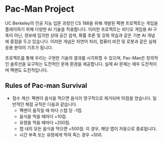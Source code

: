# Pac-Man Project

UC Berkeley의 인공 지능 입문 과정인 CS 188을 위해 개발된 팩맨 프로젝트는 게임을 플레이하기 위해 다양한 AI 기술을 적용합니다. 이러한 프로젝트는 비디오 게임용 AI 구축이 아닌, 정보에 입각한 상태 공간 검색, 확률 추론 및 강화 학습과 같은 기본 AI 개념에 중점을 두고 있습니다. 이러한 개념은 자연어 처리, 컴퓨터 비전 및 로봇과 같은 실제 응용 분야의 기초가 됩니다. <br/>

프로젝트를 통해 우리는 구현한 기술의 결과를 시각화할 수 있으며, Pac-Man은 창의적인 솔루션을 요구하는 도전적인 문제 환경을 제공합니다. 실제 AI 문제는 매우 도전적이며 팩맨도 도전적입니다.<br/>


## Rules of Pac-man Survival

- 점수 계산: 팩맨이 음식을 먹으면 음식이 영구적으로 제거되며 10점을 얻습니다. 일반적인 채점 규칙은 다음과 같습니다. 
	- 팩맨이 움직일 때 마다 스텝 당 -1점.
	- 음식을 먹을 때마다 +10점.
	- 유령을 먹을 때마다 +200점. 
 	- 맵 내의 모든 음식을 먹으면 +500점. 이 경우, 해당 맵이 자동으로 종료됩니다.
	- 시간 부족 또는 유령에게 먹혀 죽는 경우 +500.

